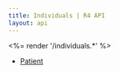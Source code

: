 ```yaml
---
title: Individuals | R4 API
layout: api
---
```


<%= render '/individuals.*' %>
* [Patient](../individuals/patient)
